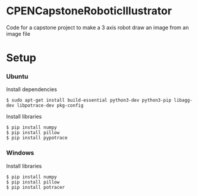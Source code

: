 # CPENCapstoneRoboticIllustrator
Code for a capstone project to make a 3 axis robot draw an image from an image file

# Setup
### Ubuntu
Install dependencies

    $ sudo apt-get install build-essential python3-dev python3-pip libagg-dev libpotrace-dev pkg-config

Install libraries

    $ pip install numpy
    $ pip install pillow
    $ pip install pypotrace

### Windows
Install libraries

    $ pip install numpy
    $ pip install pillow
    $ pip install potracer